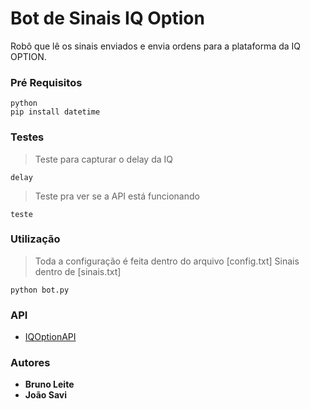 # Bot de Sinais IQ Option
Robô que lê os sinais enviados e envia ordens para a plataforma da IQ OPTION.

### Pré Requisitos

```
python
pip install datetime
```

### Testes
>Teste para capturar o delay da IQ
```
delay
```
>Teste pra ver se a API está funcionando 
```
teste
```
### Utilização
>Toda a configuração é feita dentro do arquivo [config.txt]
>Sinais dentro de [sinais.txt]
```
python bot.py
```

### API
* [IQOptionAPI](https://github.com/Lu-Yi-Hsun/iqoptionapi)

### Autores

* **Bruno Leite**
* **João Savi** 


